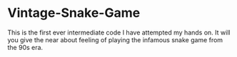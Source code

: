 # Vintage-Snake-Game
This is the first ever intermediate code I have attempted my hands on. It will you give the near about feeling of playing the infamous snake game from the 90s era.
